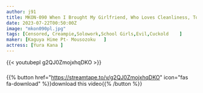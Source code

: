 ```yaml
---
author: j91
title: MKON-090 When I Brought My Girlfriend, Who Loves Cleanliness, To A Boys’ Dormitory Where Women Are Forbidden, She Was Caught By A Gross And Filthy Manager, And She Was Defiled Until She Was Tattered Kana Yura
date: 2023-07-22T00:50:00Z
image: "mkon090pl.jpg"
tags: [Censored, Creampie,Solowork,School Girls,Evil,Cuckold	]
maker: [Kaguya Hime Pt- Mousozoku   ]
actress: [Yura Kana ]
---
```



{{< youtubepl g2QJ0ZmojxhqDKO >}}
###

{{% button href="https://streamtape.to/v/g2QJ0ZmojxhqDKO" icon="fas fa-download" %}}download this video{{% /button %}}
